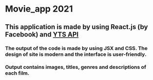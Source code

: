 # Movie_app 2021

## This application is made by using React.js (by Facebook) and [YTS API](yts.mx)

### The output of the code is made by using JSX and CSS. The design of site is modern and the interface is user-friendly.

### Output contains images, titles, genres and descriptions of each film.